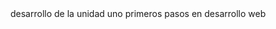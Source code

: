 <!DOCTYPE html>
<html>
<head>
	<title>primer html</title>
</head>
<body>
desarrollo de la unidad uno primeros pasos en desarrollo web
</body>
</html>
